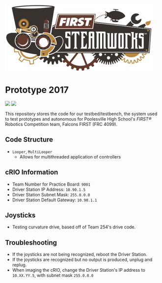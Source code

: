 <img src="./assets/imgs/steamworks_logo.png" width="480"/>


# Prototype 2017
[![](https://img.shields.io/pypi/status/Django.svg)]()
[![](https://img.shields.io/badge/FIRST%20Robotics%20Competition-4099-green.svg)]()

This repository stores the code for our testbed/testbench, the system used to test prototypes and autonomous for Poolesville High School's _FIRST&reg;_ Robotics Competition team, Falcons FIRST (FRC 4099).

## Code Structure
* `Looper`, `MultiLooper`
  * Allows for multithreaded application of controllers

## cRIO Information
* Team Number for Practice Board: `9001`
* Driver Station IP Address: `10.90.1.5`
* Driver Station Subnet Mask: `255.0.0.0`
* Driver Station Default Gateway: `10.90.1.1`

## Joysticks
* Testing curvature drive, based off of Team 254's drive code.

## Troubleshooting
* If the joysticks are not being recognized, reboot the Driver Station.
* If the joysticks are recognized but no output is produced, unplug and replug.
* When imaging the cRIO, change the Driver Station's IP address to `10.XX.YY.5`, with subnet mask `255.0.0.0`


